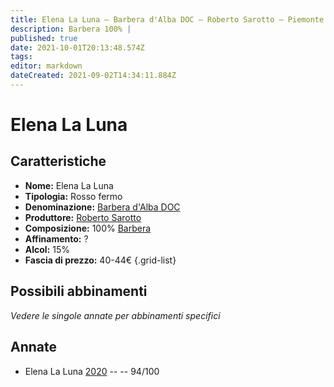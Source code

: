```yaml
---
title: Elena La Luna – Barbera d'Alba DOC – Roberto Sarotto – Piemonte (IT) – 40-44€ – 5★
description: Barbera 100% | 
published: true
date: 2021-10-01T20:13:48.574Z
tags: 
editor: markdown
dateCreated: 2021-09-02T14:34:11.884Z
---
```


 # Elena La Luna

## Caratteristiche
- **Nome:** Elena La Luna
- **Tipologia:** Rosso fermo
- **Denominazione:** [Barbera d'Alba DOC](/denominazioni/Italia/Piemonte/DOC/Barbera-d-Alba)
- **Produttore:** [Roberto Sarotto](/produttori/Italia/Piemonte/Roberto-Sarotto)
- **Composizione:** 100% [Barbera](/vitigni/Italia/barbera)
- **Affinamento:** ?
- **Alcol:** 15%
- **Fascia di prezzo:** 40-44€
{.grid-list}



## Possibili abbinamenti
*Vedere le singole annate per abbinamenti specifici*


## Annate

- Elena La Luna [2020](vini/Italia/Piemonte/Roberto-Sarotto/Elena-La-Luna/2020) -- <span class="star-5"></span>  -- 94/100